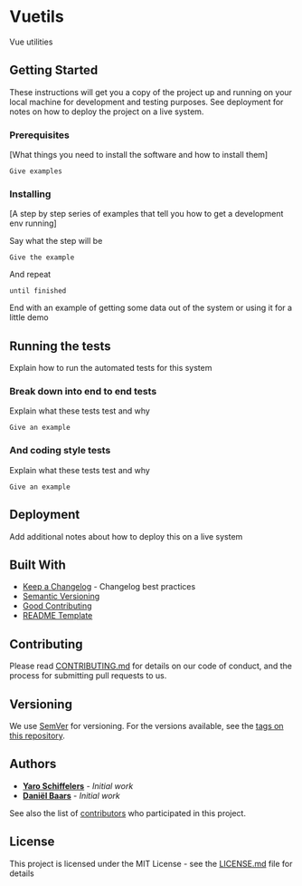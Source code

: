 # Vuetils

Vue utilities

## Getting Started

These instructions will get you a copy of the project up and running on your local machine for development and testing purposes. See deployment for notes on how to deploy the project on a live system.

### Prerequisites

[What things you need to install the software and how to install them]

```
Give examples
```

### Installing

[A step by step series of examples that tell you how to get a development env running]

Say what the step will be

```
Give the example
```

And repeat

```
until finished
```

End with an example of getting some data out of the system or using it for a little demo

## Running the tests

Explain how to run the automated tests for this system

### Break down into end to end tests

Explain what these tests test and why

```
Give an example
```

### And coding style tests

Explain what these tests test and why

```
Give an example
```

## Deployment

Add additional notes about how to deploy this on a live system

## Built With

* [Keep a Changelog](http://keepachangelog.com/en/1.0.0/) - Changelog best practices 
* [Semantic Versioning](http://semver.org/spec/v2.0.0.html)
* [Good Contributing](https://gist.github.com/PurpleBooth/b24679402957c63ec426)
* [README Template](https://gist.github.com/PurpleBooth/109311bb0361f32d87a2)

## Contributing

Please read [CONTRIBUTING.md](CONTRIBUTING.md) for details on our code of conduct, and the process for submitting pull requests to us.

## Versioning

We use [SemVer](http://semver.org/) for versioning. For the versions available, see the [tags on this repository](https://github.com/yaroschiffelers/vuetils/tags). 

## Authors

* [**Yaro Schiffelers**](https://github.com/yaroschiffelers) - *Initial work* 
* [**Daniël Baars**](https://github.com/danielbaars) - *Initial work* 

See also the list of [contributors](https://github.com/yaroschiffelers/vuetils/contributors) who participated in this project.

## License

This project is licensed under the MIT License - see the [LICENSE.md](LICENSE.md) file for details
